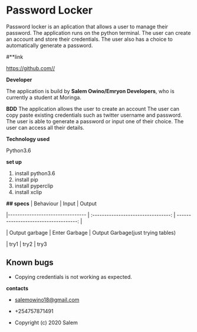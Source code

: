 # Password Locker

Password locker is an aplication that allows a user to manage their password. The application runs on the python terminal. The user can create an
account and store their credentials. The user also has a choice to automatically generate a  password.

#**link

https://github.com//

**Developer**

The application is build by **Salem Owino/Emryon Developers**, who is currently a student at Moringa.

**BDD**
The application allows the user to create an account
The user can copy paste existing credentials such as twitter username and password.
The user is able to generate a password or input one of their choice.
The user can access all their details.

**Technology used**

Python3.6

**set up**

1. install python3.6
1. install pip
1. install pyperclip
1. install xclip


**##  specs**
|   Behaviour                        |  Input                                 |  Output

|---------------------------------   |   :---------------------------------:  |   ------------------------------------:   |


| Output garbage                     |    Enter Garbage                       | Output Garbage(just trying tables)  

| try1                               |    try2                                |  try3


## Known bugs 

* Copying credentials is not working as expected.


**contacts**

* salemowino18@gmail.com

* +254757871491

* Copyright (c) 2020 Salem
